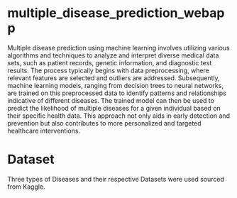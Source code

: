 # multiple_disease_prediction_webapp
Multiple disease prediction using machine learning involves utilizing various algorithms and techniques to analyze and interpret diverse medical data sets, such as patient records, genetic information, and diagnostic test results. The process typically begins with data preprocessing, where relevant features are selected and outliers are addressed. Subsequently, machine learning models, ranging from decision trees to neural networks, are trained on this preprocessed data to identify patterns and relationships indicative of different diseases. The trained model can then be used to predict the likelihood of multiple diseases for a given individual based on their specific health data. This approach not only aids in early detection and prevention but also contributes to more personalized and targeted healthcare interventions.

# Dataset
Three types of Diseases and their respective Datasets were used sourced from Kaggle.
